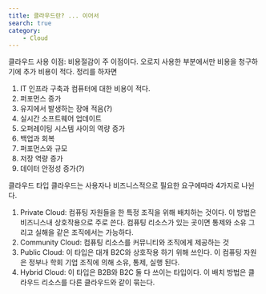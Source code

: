 ```yaml
---
title: 클라우드란? ... 이어서
search: true
category:
    - Cloud
---
```


클라우드 사용 이점:
비용절감이 주 이점이다. 오로지 사용한 부분에서만 비용을 청구하기에 추가 비용이 적다.
정리를 하자면
1. IT 인프라 구축과 컴퓨터에 대한 비용이 적다.
2. 퍼포먼스 증가
3. 유지에서 발생하는 장애 적음(?)
4. 실시간 소프트웨어 업데이트
5. 오퍼레이팅 시스템 사이의 역량 증가
6. 백업과 회복
7. 퍼포먼스와 규모
8. 저장 역량 증가
9. 데이터 안정성 증가(?)

클라우드 타입
클라우드는 사용자나 비즈니스적으로 필요한 요구에따라 4가지로 나뉜다.
1. Private Cloud: 컴퓨팅 자원들을 한 특정 조직을 위해 배치하는 것이다. 이 방법은 비즈니스내 상호작용으로 주로 쓴다. 컴퓨팅 리소스가 있는 곳이면 통제와 소유 그리고 실해을 같은 조직에서는 가능하다.
2. Community Cloud: 컴퓨팅 리소스를 커뮤니티와 조직에게 제공하는 것
3. Public Cloud: 이 타입은 대개 B2C와 상호작용 하기 위해 쓰인다. 이 컴퓨팅 자원은 정부나 학회 기업 조직에 의해 소유, 통제, 실행 된다.
4. Hybrid Cloud: 이 타입은 B2B와 B2C 둘 다 쓰이는 타입이다. 이 배치 방법은 클라우드
리소스를 다른 클라우드와 같이 묶는다.
